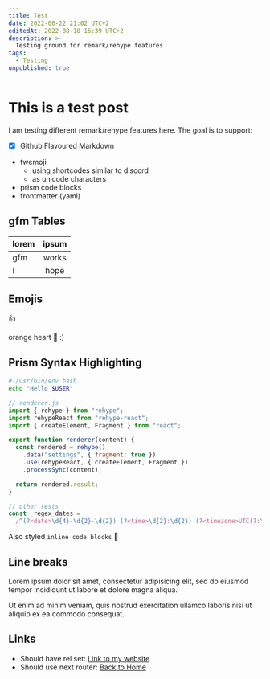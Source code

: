 ```yaml
---
title: Test
date: 2022-06-22 21:02 UTC+2
editedAt: 2022-08-18 16:39 UTC+2
description: >-
  Testing ground for remark/rehype features
tags:
  - Testing
unpublished: true
---
```


# This is a test post

I am testing different remark/rehype features here. The goal is to support:

- [x] Github Flavoured Markdown
- twemoji
  - using shortcodes similar to discord
  - as unicode characters
- prism code blocks
- frontmatter (yaml)

## gfm Tables

| lorem | ipsum |
| :---- | :---: |
| gfm   | works |
| I     | hope  |

## Emojis

:+1:

orange heart 🧡 :)

## Prism Syntax Highlighting

```bash
#!/usr/bin/env bash
echo "Hello $USER"
```

```js
// renderer.js
import { rehype } from "rehype";
import rehypeReact from "rehype-react";
import { createElement, Fragment } from "react";

export function renderer(content) {
  const rendered = rehype()
    .data("settings", { fragment: true })
    .use(rehypeReact, { createElement, Fragment })
    .processSync(content);

  return rendered.result;
}

// other tests
const _regex_dates =
  /^(?<date>\d{4}-\d{2}-\d{2}) (?<time>\d{2}:\d{2}) (?<timezone>UTC(?:\+|-)\d{1,2}(?::\d{2})?)$/i;
```

Also styled `inline code blocks` 🦊

## Line breaks

Lorem ipsum dolor sit amet,
consectetur adipisicing elit,
sed do eiusmod tempor incididunt ut labore et dolore magna aliqua.

Ut enim ad minim veniam,
quis nostrud exercitation ullamco laboris nisi ut aliquip ex ea commodo consequat.

## Links

- Should have rel set: [Link to my website](https://www.mitsunee.com)
- Should use next router: [Back to Home](/)
